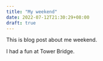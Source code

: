 ```yaml
---
title: "My weekend"
date: 2022-07-12T21:30:29+08:00
draft: true
---
```


This is blog post about me weekend.


I had a fun at Tower Bridge. 